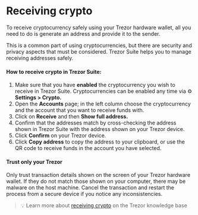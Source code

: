 # Receiving crypto

To receive cryptocurrency safely using your Trezor hardware wallet, all you need to do is generate an address and provide it to the sender.

This is a common part of using cryptocurrencies, but there are security and privacy aspects that must be considered. Trezor Suite helps you to manage receiving addresses safely.

#### How to receive crypto in Trezor Suite:

1. Make sure that you have **enabled** the cryptocurrency you wish to receive in Trezor Suite. Cryptocurrencies can be enabled any time via ⚙️ **Settings > Crypto.**
2. Open the **Accounts** page; in the left column choose the cryptocurrency and the account that you want to receive funds with.
3. Click on **Receive** and then **Show full address.**
4. Confirm that the addresses match by cross-checking the address shown in Trezor Suite with the address shown on your Trezor device.
5. Click **Confirm** on your Trezor device.
6. Click **Copy address** to copy the address to your clipboard, or use the QR code to receive funds in the account you have selected.

#### **Trust only your Trezor**

Only trust transaction details shown on the screen of your Trezor hardware wallet. If they do not match those shown on your computer, there may be malware on the host machine. Cancel the transaction and restart the process from a secure device if you notice any inconsistencies.

> 💡 Learn more about [receiving crypto](https://trezor.io/learn/a/receive-crypto-in-trezor-suite-app) on the Trezor knowledge base
